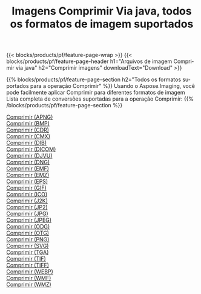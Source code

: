 ﻿---
title: Imagens Comprimir Via java, todos os formatos de imagem suportados 
weight: 3920
url: /pt/java/compress 
lang: pt
langdirlevel: 2
locales: zh-hans,ja,it,ru,de,es,fr,nl,id,lt,pl,pt,vi,tr,ko,zh-hant,ar,hi,th,sv,cs,uk,he
description: Usando Aspose.Imaging, você pode facilmente imagens Comprimir Via java
---

{{< blocks/products/pf/feature-page-wrap >}}
{{< blocks/products/pf/feature-page-header h1="Arquivos de imagem Comprimir via java" h2="Comprimir imagens" downloadText="Download" >}}


{{% blocks/products/pf/feature-page-section  h2="Todos os formatos suportados para a operação Comprimir" %}}
Usando o Aspose.Imaging, você pode facilmente aplicar Comprimir para diferentes formatos de imagem
<br/>
Lista completa de conversões suportadas para a operação Comprimir:
{{% /blocks/products/pf/feature-page-section %}}
<div class="container-fluid productfamilypage bg-gray">
    <div class="convertypes bg-gray agp-content section">
        <div class="container">
		<div class="row other-converters">
		    <div class='col-md-2 other-converter remove-lp remove-rp'><a href="/imaging/pt/java/compress/apng" >Comprimir (APNG)</a></div><div class='col-md-2 other-converter remove-lp remove-rp'><a href="/imaging/pt/java/compress/bmp" >Comprimir (BMP)</a></div><div class='col-md-2 other-converter remove-lp remove-rp'><a href="/imaging/pt/java/compress/cdr" >Comprimir (CDR)</a></div><div class='col-md-2 other-converter remove-lp remove-rp'><a href="/imaging/pt/java/compress/cmx" >Comprimir (CMX)</a></div><div class='col-md-2 other-converter remove-lp remove-rp'><a href="/imaging/pt/java/compress/dib" >Comprimir (DIB)</a></div><div class='col-md-2 other-converter remove-lp remove-rp'><a href="/imaging/pt/java/compress/dicom" >Comprimir (DICOM)</a></div><div class='col-md-2 other-converter remove-lp remove-rp'><a href="/imaging/pt/java/compress/djvu" >Comprimir (DJVU)</a></div><div class='col-md-2 other-converter remove-lp remove-rp'><a href="/imaging/pt/java/compress/dng" >Comprimir (DNG)</a></div><div class='col-md-2 other-converter remove-lp remove-rp'><a href="/imaging/pt/java/compress/emf" >Comprimir (EMF)</a></div><div class='col-md-2 other-converter remove-lp remove-rp'><a href="/imaging/pt/java/compress/emz" >Comprimir (EMZ)</a></div><div class='col-md-2 other-converter remove-lp remove-rp'><a href="/imaging/pt/java/compress/eps" >Comprimir (EPS)</a></div><div class='col-md-2 other-converter remove-lp remove-rp'><a href="/imaging/pt/java/compress/gif" >Comprimir (GIF)</a></div><div class='col-md-2 other-converter remove-lp remove-rp'><a href="/imaging/pt/java/compress/ico" >Comprimir (ICO)</a></div><div class='col-md-2 other-converter remove-lp remove-rp'><a href="/imaging/pt/java/compress/j2k" >Comprimir (J2K)</a></div><div class='col-md-2 other-converter remove-lp remove-rp'><a href="/imaging/pt/java/compress/jp2" >Comprimir (JP2)</a></div><div class='col-md-2 other-converter remove-lp remove-rp'><a href="/imaging/pt/java/compress/jpg" >Comprimir (JPG)</a></div><div class='col-md-2 other-converter remove-lp remove-rp'><a href="/imaging/pt/java/compress/jpeg" >Comprimir (JPEG)</a></div><div class='col-md-2 other-converter remove-lp remove-rp'><a href="/imaging/pt/java/compress/odg" >Comprimir (ODG)</a></div><div class='col-md-2 other-converter remove-lp remove-rp'><a href="/imaging/pt/java/compress/otg" >Comprimir (OTG)</a></div><div class='col-md-2 other-converter remove-lp remove-rp'><a href="/imaging/pt/java/compress/png" >Comprimir (PNG)</a></div><div class='col-md-2 other-converter remove-lp remove-rp'><a href="/imaging/pt/java/compress/svg" >Comprimir (SVG)</a></div><div class='col-md-2 other-converter remove-lp remove-rp'><a href="/imaging/pt/java/compress/tga" >Comprimir (TGA)</a></div><div class='col-md-2 other-converter remove-lp remove-rp'><a href="/imaging/pt/java/compress/tif" >Comprimir (TIF)</a></div><div class='col-md-2 other-converter remove-lp remove-rp'><a href="/imaging/pt/java/compress/tiff" >Comprimir (TIFF)</a></div><div class='col-md-2 other-converter remove-lp remove-rp'><a href="/imaging/pt/java/compress/webp" >Comprimir (WEBP)</a></div><div class='col-md-2 other-converter remove-lp remove-rp'><a href="/imaging/pt/java/compress/wmf" >Comprimir (WMF)</a></div><div class='col-md-2 other-converter remove-lp remove-rp'><a href="/imaging/pt/java/compress/wmz" >Comprimir (WMZ)</a></div>
                </div>
        </div>
    </div>
</div>
<br/>
